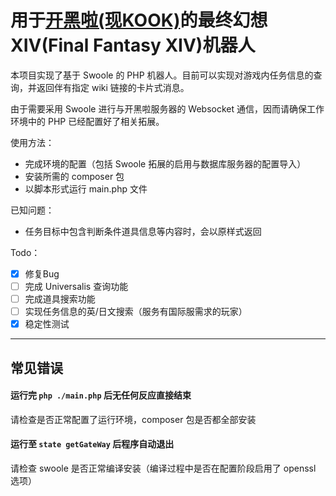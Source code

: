 # 用于[开黑啦(现KOOK)](https://www.kookapp.cn/)的最终幻想XIV(Final Fantasy XIV)机器人

本项目实现了基于 Swoole 的 PHP 机器人。目前可以实现对游戏内任务信息的查询，并返回伴有指定 wiki 链接的卡片式消息。

由于需要采用 Swoole 进行与开黑啦服务器的 Websocket 通信，因而请确保工作环境中的 PHP 已经配置好了相关拓展。

使用方法：

- 完成环境的配置（包括 Swoole 拓展的启用与数据库服务器的配置导入）
- 安装所需的 composer 包
- 以脚本形式运行 main.php 文件

已知问题：

- 任务目标中包含判断条件道具信息等内容时，会以原样式返回

Todo：

- [x] 修复Bug
- [ ] 完成 Universalis 查询功能
- [ ] 完成道具搜索功能
- [ ] 实现任务信息的英/日文搜索（服务有国际服需求的玩家）
- [x] 稳定性测试

---

## 常见错误

#### 运行完 `php ./main.php` 后无任何反应直接结束

请检查是否正常配置了运行环境，composer 包是否都全部安装

#### 运行至 `state getGateWay` 后程序自动退出

请检查 swoole 是否正常编译安装（编译过程中是否在配置阶段启用了 openssl 选项）